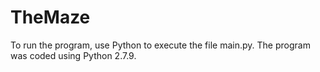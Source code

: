 # TheMaze

To run the program, use Python to execute the file main.py.
The program was coded using Python 2.7.9. 
